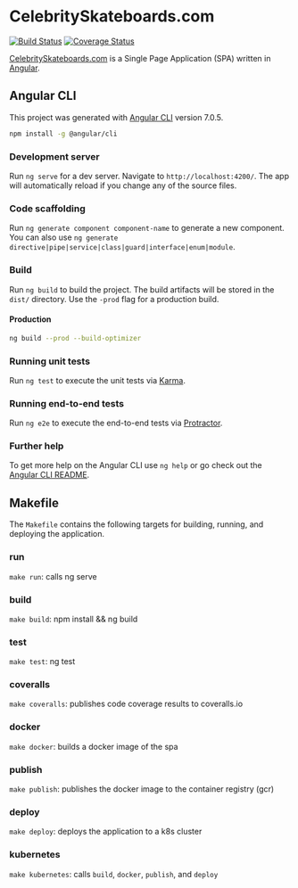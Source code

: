 # CelebritySkateboards.com

[![Build Status](https://jenkins.derekpedersen.com/buildStatus/icon?job=derekpedersen/celebrityskateboards-spa-angular/master&style=plastic&.png)](https://jenkins.derekpedersen.com/job/derekpedersen/job/celebrityskateboards-spa-angular/job/master/)
[![Coverage Status](https://coveralls.io/repos/github/derekpedersen/celebrityskateboards-spa-angular/badge.png?branch=master)](https://coveralls.io/github/derekpedersen/celebrityskateboards-spa-angular)

[CelebritySkateboards.com](https://celebrityskateboards.com) is a Single Page Application (SPA) written in [Angular](https://angular.io).

## Angular CLI

This project was generated with [Angular CLI](https://github.com/angular/angular-cli) version 7.0.5.

```bash
npm install -g @angular/cli
```

### Development server

Run `ng serve` for a dev server. Navigate to `http://localhost:4200/`. The app will automatically reload if you change any of the source files.

### Code scaffolding

Run `ng generate component component-name` to generate a new component. You can also use `ng generate directive|pipe|service|class|guard|interface|enum|module`.

### Build

Run `ng build` to build the project. The build artifacts will be stored in the `dist/` directory. Use the `-prod` flag for a production build.

#### Production

```bash
ng build --prod --build-optimizer
```

### Running unit tests

Run `ng test` to execute the unit tests via [Karma](https://karma-runner.github.io).

### Running end-to-end tests

Run `ng e2e` to execute the end-to-end tests via [Protractor](http://www.protractortest.org/).

### Further help

To get more help on the Angular CLI use `ng help` or go check out the [Angular CLI README](https://github.com/angular/angular-cli/blob/master/README.md).

## Makefile

The `Makefile` contains the following targets for building, running, and deploying the application. 

### run 

`make run`: calls ng serve

### build

`make build`: npm install && ng build

### test

`make test`: ng test

### coveralls

`make coveralls`: publishes code coverage results to coveralls.io

### docker

`make docker`: builds a docker image of the spa

### publish

`make publish`: publishes the docker image to the container registry (gcr)

### deploy

`make deploy`: deploys the application to a k8s cluster

### kubernetes

`make kubernetes`: calls `build`, `docker`, `publish`, and `deploy`